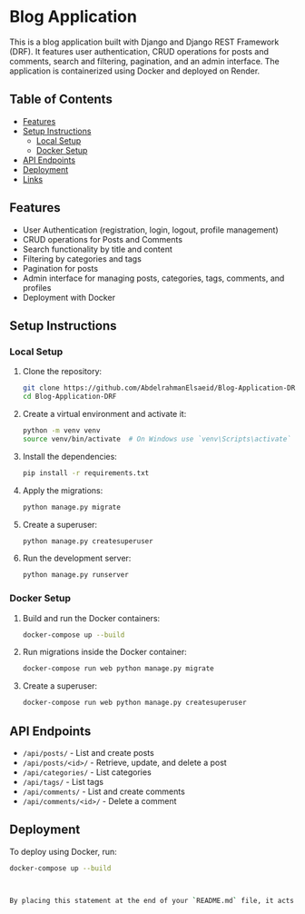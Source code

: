 # Blog Application

This is a blog application built with Django and Django REST Framework (DRF). It features user authentication, CRUD operations for posts and comments, search and filtering, pagination, and an admin interface. The application is containerized using Docker and deployed on Render.

## Table of Contents

- [Features](#features)
- [Setup Instructions](#setup-instructions)
  - [Local Setup](#local-setup)
  - [Docker Setup](#docker-setup)
- [API Endpoints](#api-endpoints)
- [Deployment](#deployment)
- [Links](#links)

## Features

- User Authentication (registration, login, logout, profile management)
- CRUD operations for Posts and Comments
- Search functionality by title and content
- Filtering by categories and tags
- Pagination for posts
- Admin interface for managing posts, categories, tags, comments, and profiles
- Deployment with Docker

## Setup Instructions

### Local Setup

1. Clone the repository:
    ```bash
    git clone https://github.com/AbdelrahmanElsaeid/Blog-Application-DRF.git
    cd Blog-Application-DRF
    ```
2. Create a virtual environment and activate it:
    ```bash
    python -m venv venv
    source venv/bin/activate  # On Windows use `venv\Scripts\activate`
    ```
3. Install the dependencies:
    ```bash
    pip install -r requirements.txt
    ```
4. Apply the migrations:
    ```bash
    python manage.py migrate
    ```
5. Create a superuser:
    ```bash
    python manage.py createsuperuser
    ```
6. Run the development server:
    ```bash
    python manage.py runserver
    ```

### Docker Setup

1. Build and run the Docker containers:
    ```bash
    docker-compose up --build
    ```
2. Run migrations inside the Docker container:
    ```bash
    docker-compose run web python manage.py migrate
    ```
3. Create a superuser:
    ```bash
    docker-compose run web python manage.py createsuperuser
    ```

## API Endpoints

- `/api/posts/` - List and create posts
- `/api/posts/<id>/` - Retrieve, update, and delete a post
- `/api/categories/` - List categories
- `/api/tags/` - List tags
- `/api/comments/` - List and create comments
- `/api/comments/<id>/` - Delete a comment

## Deployment

To deploy using Docker, run:
```bash
docker-compose up --build



By placing this statement at the end of your `README.md` file, it acts as a conclusion, summarizing the purpose and content of the documentation you've provided. It informs readers that following the setup instructions will give them everything they need to work with your Django blog application.

